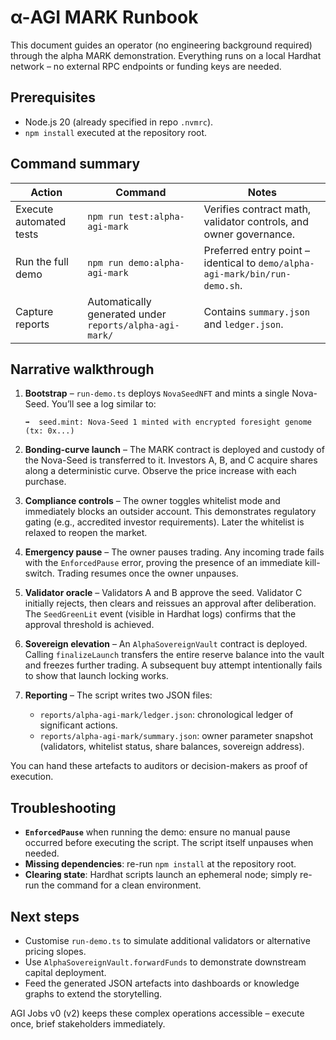 # α-AGI MARK Runbook

This document guides an operator (no engineering background required) through the alpha MARK demonstration. Everything runs on a local Hardhat network – no external RPC endpoints or funding keys are needed.

## Prerequisites

- Node.js 20 (already specified in repo `.nvmrc`).
- `npm install` executed at the repository root.

## Command summary

| Action | Command | Notes |
| --- | --- | --- |
| Execute automated tests | `npm run test:alpha-agi-mark` | Verifies contract math, validator controls, and owner governance. |
| Run the full demo | `npm run demo:alpha-agi-mark` | Preferred entry point – identical to `demo/alpha-agi-mark/bin/run-demo.sh`. |
| Capture reports | Automatically generated under `reports/alpha-agi-mark/` | Contains `summary.json` and `ledger.json`. |

## Narrative walkthrough

1. **Bootstrap** – `run-demo.ts` deploys `NovaSeedNFT` and mints a single Nova-Seed. You’ll see a log similar to:
   ```
   ➡️  seed.mint: Nova-Seed 1 minted with encrypted foresight genome (tx: 0x...)
   ```

2. **Bonding-curve launch** – The MARK contract is deployed and custody of the Nova-Seed is transferred to it. Investors A, B, and C acquire shares along a deterministic curve. Observe the price increase with each purchase.

3. **Compliance controls** – The owner toggles whitelist mode and immediately blocks an outsider account. This demonstrates regulatory gating (e.g., accredited investor requirements). Later the whitelist is relaxed to reopen the market.

4. **Emergency pause** – The owner pauses trading. Any incoming trade fails with the `EnforcedPause` error, proving the presence of an immediate kill-switch. Trading resumes once the owner unpauses.

5. **Validator oracle** – Validators A and B approve the seed. Validator C initially rejects, then clears and reissues an approval after deliberation. The `SeedGreenLit` event (visible in Hardhat logs) confirms that the approval threshold is achieved.

6. **Sovereign elevation** – An `AlphaSovereignVault` contract is deployed. Calling `finalizeLaunch` transfers the entire reserve balance into the vault and freezes further trading. A subsequent buy attempt intentionally fails to show that launch locking works.

7. **Reporting** – The script writes two JSON files:
   - `reports/alpha-agi-mark/ledger.json`: chronological ledger of significant actions.
   - `reports/alpha-agi-mark/summary.json`: owner parameter snapshot (validators, whitelist status, share balances, sovereign address).

You can hand these artefacts to auditors or decision-makers as proof of execution.

## Troubleshooting

- **`EnforcedPause`** when running the demo: ensure no manual pause occurred before executing the script. The script itself unpauses when needed.
- **Missing dependencies**: re-run `npm install` at the repository root.
- **Clearing state**: Hardhat scripts launch an ephemeral node; simply re-run the command for a clean environment.

## Next steps

- Customise `run-demo.ts` to simulate additional validators or alternative pricing slopes.
- Use `AlphaSovereignVault.forwardFunds` to demonstrate downstream capital deployment.
- Feed the generated JSON artefacts into dashboards or knowledge graphs to extend the storytelling.

AGI Jobs v0 (v2) keeps these complex operations accessible – execute once, brief stakeholders immediately.
